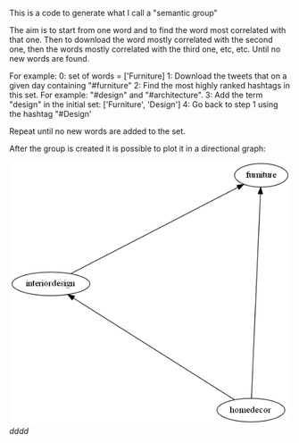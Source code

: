 This is a code to generate what I call a "semantic group"

The aim is to start from one word and to find the word most correlated with that one.
Then to download the word mostly correlated with the second one, then the words mostly correlated with the third one, etc, etc.
Until no new words are found.

For example:
0: set of words = ['Furniture]
1: Download the tweets that on a given day containing "#furniture"
2: Find the most highly ranked hashtags in this set. For example: "#design" and "#architecture".
3: Add the term "design" in the initial set: ['Furniture', 'Design']
4: Go back to step 1 using the hashtag "#Design'

Repeat until no new words are added to the set.

After the group is created it is possible to plot it in a directional graph:

![Directional graph for: furniture, homedecor, interiordesign. The graph is based on the data downloaded on the 15th of October 2019](https://github.com/ecancellieri/My_twitter_apps/blob/master/creating_semantic_group/test_0.1.gv.png)
*dddd*
